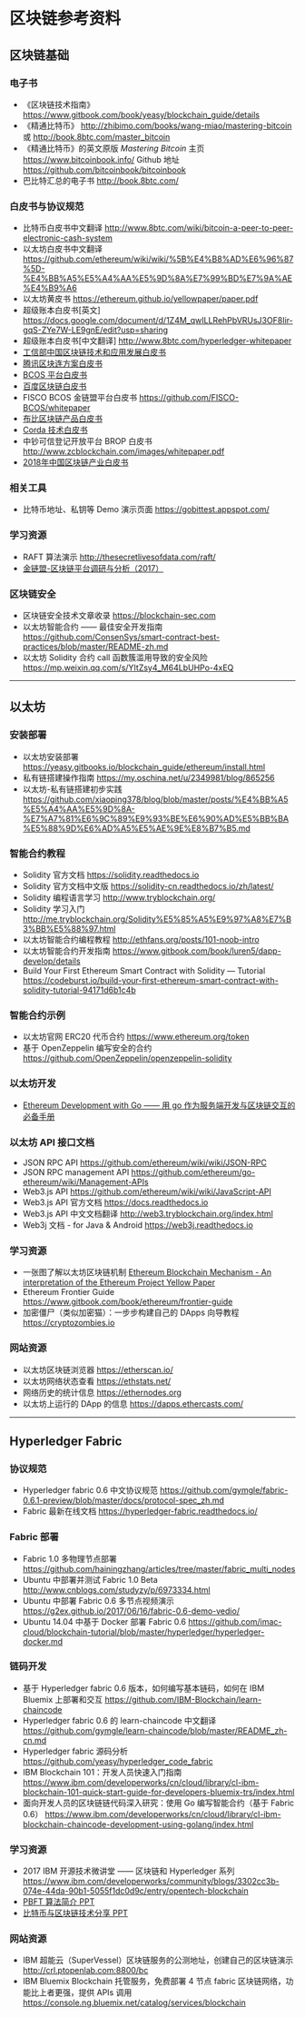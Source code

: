 # 区块链参考资料

## 区块链基础

### 电子书
* 《区块链技术指南》 https://www.gitbook.com/book/yeasy/blockchain_guide/details
* 《精通比特币》 http://zhibimo.com/books/wang-miao/mastering-bitcoin 或 http://book.8btc.com/master_bitcoin
* 《精通比特币》的英文原版 *Mastering Bitcoin* 主页 https://www.bitcoinbook.info/ Github 地址 https://github.com/bitcoinbook/bitcoinbook
* 巴比特汇总的电子书 http://book.8btc.com/

### 白皮书与协议规范
* 比特币白皮书中文翻译 http://www.8btc.com/wiki/bitcoin-a-peer-to-peer-electronic-cash-system
* 以太坊白皮书中文翻译 https://github.com/ethereum/wiki/wiki/%5B%E4%B8%AD%E6%96%87%5D-%E4%BB%A5%E5%A4%AA%E5%9D%8A%E7%99%BD%E7%9A%AE%E4%B9%A6
* 以太坊黄皮书 https://ethereum.github.io/yellowpaper/paper.pdf
* 超级账本白皮书[英文] https://docs.google.com/document/d/1Z4M_qwILLRehPbVRUsJ3OF8Iir-gqS-ZYe7W-LE9gnE/edit?usp=sharing
* 超级账本白皮书[中文翻译] http://www.8btc.com/hyperledger-whitepaper
* [工信部中国区块链技术和应用发展白皮书](assets/中国区块链技术和应用发展白皮书（2016）.pdf)
* [腾讯区块连方案白皮书](assets/腾讯区块连方案白皮书（2017）.pdf)
* [BCOS 平台白皮书](assets/BCOS_Whitepaper.pdf)
* [百度区块链白皮书](assets/百度区块链白皮书V1.0_201809.pdf)
* FISCO BCOS 金链盟平台白皮书 https://github.com/FISCO-BCOS/whitepaper
* [布比区块链产品白皮书](assets/布比区块链产品白皮书1.0（2016）.pdf)
* [Corda 技术白皮书](assets/Corda技术白皮书（2016）.pdf)
* 中钞可信登记开放平台 BROP 白皮书 http://www.zcblockchain.com/images/whitepaper.pdf
* [2018年中国区块链产业白皮书](assets/2018年中国区块链产业白皮书.pdf)

### 相关工具
* 比特币地址、私钥等 Demo 演示页面 https://gobittest.appspot.com/

### 学习资源
* RAFT 算法演示 http://thesecretlivesofdata.com/raft/
* [金链盟-区块链平台调研与分析（2017）](assets/金链盟-区块链平台调研与分析（2017）.pdf)

### 区块链安全
* 区块链安全技术文章收录 https://blockchain-sec.com
* 以太坊智能合约 —— 最佳安全开发指南 https://github.com/ConsenSys/smart-contract-best-practices/blob/master/README-zh.md
* 以太坊 Solidity 合约 call 函数簇滥用导致的安全风险 https://mp.weixin.qq.com/s/YItZsy4_M64LbUHPo-4xEQ

----------

## 以太坊

### 安装部署
* 以太坊安装部署 https://yeasy.gitbooks.io/blockchain_guide/ethereum/install.html
* 私有链搭建操作指南 https://my.oschina.net/u/2349981/blog/865256
* 以太坊-私有链搭建初步实践 https://github.com/xiaoping378/blog/blob/master/posts/%E4%BB%A5%E5%A4%AA%E5%9D%8A-%E7%A7%81%E6%9C%89%E9%93%BE%E6%90%AD%E5%BB%BA%E5%88%9D%E6%AD%A5%E5%AE%9E%E8%B7%B5.md

### 智能合约教程
* Solidity 官方文档 https://solidity.readthedocs.io
* Solidity 官方文档中文版 https://solidity-cn.readthedocs.io/zh/latest/
* Solidity 编程语言学习 http://www.tryblockchain.org/
* Solidity 学习入门 http://me.tryblockchain.org/Solidity%E5%85%A5%E9%97%A8%E7%B3%BB%E5%88%97.html
* 以太坊智能合约编程教程 http://ethfans.org/posts/101-noob-intro
* 以太坊智能合约开发指南 https://www.gitbook.com/book/luren5/dapp-develop/details
* Build Your First Ethereum Smart Contract with Solidity — Tutorial https://codeburst.io/build-your-first-ethereum-smart-contract-with-solidity-tutorial-94171d6b1c4b

### 智能合约示例
* 以太坊官网 ERC20 代币合约 https://www.ethereum.org/token
* 基于 OpenZeppelin 编写安全的合约 https://github.com/OpenZeppelin/openzeppelin-solidity

### 以太坊开发
* [Ethereum Development with Go —— 用 go 作为服务端开发与区块链交互的必备手册](assets/ethereum-development-with-go.pdf)

### 以太坊 API 接口文档
* JSON RPC API https://github.com/ethereum/wiki/wiki/JSON-RPC
* JSON RPC management API https://github.com/ethereum/go-ethereum/wiki/Management-APIs
* Web3.js API https://github.com/ethereum/wiki/wiki/JavaScript-API
* Web3.js API 官方文档 https://docs.readthedocs.io
* Web3.js API 中文文档翻译 http://web3.tryblockchain.org/index.html
* Web3j 文档 - for Java & Android https://web3j.readthedocs.io

### 学习资源
* 一张图了解以太坊区块链机制 [Ethereum Blockchain Mechanism - An interpretation of the Ethereum Project Yellow Paper](assets/Ethereum%20Blockchain%20Mechanism%20-%20An%20interpretation%20of%20the%20Ethereum%20Project%20Yellow%20Paper.jpg)
* Ethereum Frontier Guide https://www.gitbook.com/book/ethereum/frontier-guide
* 加密僵尸（类似加密猫）：一步步构建自己的 DApps 向导教程 https://cryptozombies.io

### 网站资源
* 以太坊区块链浏览器 https://etherscan.io/
* 以太坊网络状态查看 https://ethstats.net/
* 网络历史的统计信息 https://ethernodes.org
* 以太坊上运行的 DApp 的信息 https://dapps.ethercasts.com/

----------

## Hyperledger Fabric

### 协议规范
* Hyperledger fabric 0.6 中文协议规范 https://github.com/gymgle/fabric-0.6.1-preview/blob/master/docs/protocol-spec_zh.md
* Fabric 最新在线文档 https://hyperledger-fabric.readthedocs.io/

### Fabric 部署
* Fabric 1.0 多物理节点部署 https://github.com/hainingzhang/articles/tree/master/fabric_multi_nodes
* Ubuntu 中部署并测试 Fabric 1.0 Beta http://www.cnblogs.com/studyzy/p/6973334.html
* Ubuntu 中部署 Fabric 0.6 多节点视频演示 https://g2ex.github.io/2017/06/16/fabric-0.6-demo-vedio/
* Ubuntu 14.04 中基于 Docker 部署 Fabric 0.6 https://github.com/imac-cloud/blockchain-tutorial/blob/master/hyperledger/hyperledger-docker.md

### 链码开发
* 基于 Hyperledger fabric 0.6 版本，如何编写基本链码，如何在 IBM Bluemix 上部署和交互 https://github.com/IBM-Blockchain/learn-chaincode
* Hyperledger fabric 0.6 的 learn-chaincode 中文翻译 https://github.com/gymgle/learn-chaincode/blob/master/README_zh-cn.md
* Hyperledger fabric 源码分析 https://github.com/yeasy/hyperledger_code_fabric
* IBM Blockchain 101：开发人员快速入门指南 https://www.ibm.com/developerworks/cn/cloud/library/cl-ibm-blockchain-101-quick-start-guide-for-developers-bluemix-trs/index.html
* 面向开发人员的区块链链代码深入研究：使用 Go 编写智能合约（基于 Fabric 0.6） https://www.ibm.com/developerworks/cn/cloud/library/cl-ibm-blockchain-chaincode-development-using-golang/index.html

### 学习资源
* 2017 IBM 开源技术微讲堂 —— 区块链和 Hyperledger 系列 https://www.ibm.com/developerworks/community/blogs/3302cc3b-074e-44da-90b1-5055f1dc0d9c/entry/opentech-blockchain
* [PBFT 算法简介 PPT](assets/PBFT.pdf)
* [比特币与区块链技术分享 PPT](assets/比特币与区块链技术分享_201707.pdf)

### 网站资源
* IBM 超能云（SuperVessel）区块链服务的公测地址，创建自己的区块链演示 http://crl.ptopenlab.com:8800/bc
* IBM Bluemix Blockchain 托管服务，免费部署 4 节点 fabric 区块链网络，功能比上者更强，提供 APIs 调用 https://console.ng.bluemix.net/catalog/services/blockchain
